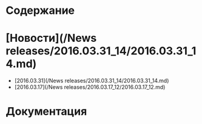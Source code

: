 # Содержание
# [Новости](/News releases/2016.03.31_14/2016.03.31_14.md)
  * [2016.03.31](/News releases/2016.03.31_14/2016.03.31_14.md)
  * [2016.03.17](/News releases/2016.03.17_12/2016.03.17_12.md)
# Документация
